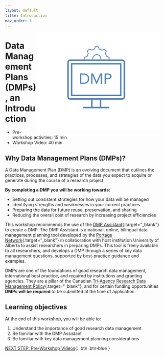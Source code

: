 ```yaml
---
layout: default
title: Introduction 
nav_order: 1
---
```

<img src="images/dmp.jpg" style="float:right;width:400px;height:320px;"> 

# Data Management Plans (DMPs), an Introduction

- Pre-workshop activities: 15 min 
- Workshop Video: 40 min

## Why Data Management Plans (DMPs)? 

A Data Management Plan (DMP) is an evolving document that outlines the practices, processes, and strategies of the data you expect to acquire or generate during the course of a research project.

**By completing a DMP you will be working towards:**

- Setting out consistent strategies for how your data will be managed
- Identifying strengths and weaknesses in your current practices 
- Preparing the data for future reuse, preservation, and sharing
- Reducing the overall cost of research by increasing project efficiencies

This workshop recommends the use of the [DMP Assistant](https://assistant.portagenetwork.ca/){:target="_blank"} to create a DMP. The DMP Assistant is a national, online, bilingual data management planning tool developed by the [Portage Network](https://portagenetwork.ca/){:target="_blank"} in collaboration with host institution University of Alberta to assist researchers in preparing DMPs. This tool is freely available to all researchers, and develops a DMP through a series of key data management questions, supported by best-practice guidance and examples.

DMPs are one of the foundations of good research data management, international best practice, and required by institutions and granting agencies. They are a pillar of the Canadian [Tri-Agency Research Data Management Policy](https://science.gc.ca/eic/site/063.nsf/eng/h_97610.html){:target="_blank"}, and for certain funding opportunities **DMPs will be required** to be submitted at the time of application.

## Learning objectives

At the end of this workshop, you will be able to:

1. Understand the importance of good research data management
2. Be familiar with the DMP Assistant
3. Be familiar with key data management planning considerations
 


[NEXT STEP: Pre-Workshop Videos](pre-workshop.html){: .btn .btn-blue }
